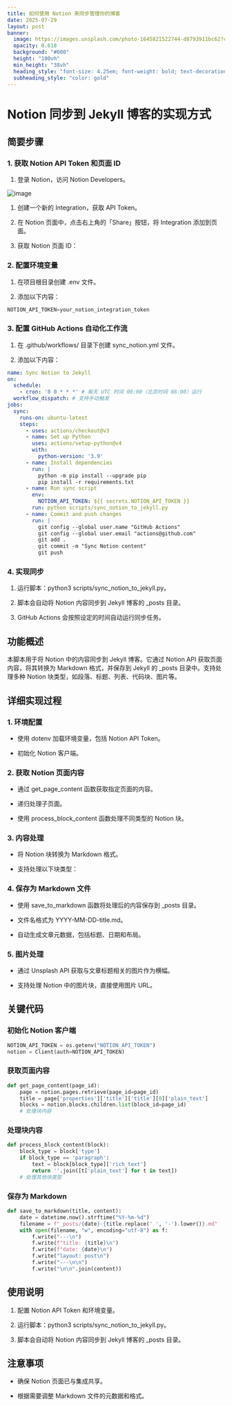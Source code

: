 ```yaml
---
title: 如何使用 Notion 来同步管理你的博客
date: 2025-07-29
layout: post
banner:
  image: https://images.unsplash.com/photo-1645821522744-d8793911bc62?crop=entropy&cs=tinysrgb&fit=max&fm=jpg&ixid=M3w2OTIwMzJ8MHwxfHJhbmRvbXx8fHx8fHx8fDE3NTM3NzA5Njh8&ixlib=rb-4.1.0&q=80&w=1080
  opacity: 0.618
  background: "#000"
  height: "100vh"
  min_height: "38vh"
  heading_style: "font-size: 4.25em; font-weight: bold; text-decoration: underline"
  subheading_style: "color: gold"
---
```


# Notion 同步到 Jekyll 博客的实现方式

## 简要步骤

### 1. 获取 Notion API Token 和页面 ID

1. 登录 Notion，访问 Notion Developers。

![image](https://prod-files-secure.s3.us-west-2.amazonaws.com/a7a0cc5a-89b9-4cda-8686-1fba0ca52f40/d19c1afe-dea5-4312-9333-786b0ba83054/image.png?X-Amz-Algorithm=AWS4-HMAC-SHA256&X-Amz-Content-Sha256=UNSIGNED-PAYLOAD&X-Amz-Credential=ASIAZI2LB466ZDMCVQYH%2F20250729%2Fus-west-2%2Fs3%2Faws4_request&X-Amz-Date=20250729T063607Z&X-Amz-Expires=3600&X-Amz-Security-Token=IQoJb3JpZ2luX2VjEHYaCXVzLXdlc3QtMiJHMEUCIEV4Akyf%2FPhF9DwsovHVbfBHOIHePg3CPS%2FnIJJD4%2BQLAiEA%2FF9Pd2QzqUNHjQD2HeQi2vzLEEUkEzptl98vvaldb2UqiAQInv%2F%2F%2F%2F%2F%2F%2F%2F%2F%2FARAAGgw2Mzc0MjMxODM4MDUiDOEI1H%2BiJg%2BRkk0JiCrcAzIE%2F%2Beb0HO9sHt8fRh9r%2FvDkqAFUmgV1KmzlpPAxmlMdjZxfSUoBS6iGPz8vD5ILh1j7dGeIDOll6DqhTgaR7jRMxqGyVdfbQXj8a%2FoRmIPC3Ndoq1H3BKK48qM0H68YktLv46Z%2BXsvDbFSg33dwtS6HkqgnCp0A6d2K%2Ffuf1ccd5N0aQN1oyKYKTsoyz5b3pGVaXY8fyyx4N8gR3u0nF0itNNvJNUhvDOWRcSCaiYxUjkv%2Bl1%2B1SEzdgbsEBHjIo%2FUJR9g%2BBwg0w9%2F7cqYyCJ%2Fk10jvz8cd0WBVduJcu%2BAKkMTqvLyYZCWULlGZ1qctVFk1%2FXCwjZ62SiI2thYScMou%2F2qPRDhupoB9N5ufOygurBZqFKSKoZN2vQHfxKHcv4o9VjObTiCNC5y2nvxP3fVPrq3D%2BtwKQC9vhW1w1kVBSGoKpCAO38f6vWg4Vs51XA%2BUshP4F9NbBnEUrb6Asv1PD9eVt%2B8GHlUWaoysQG%2BFEwhTwR%2Fh3fTcEkvz1OmDJWMMRwg9CQunHlhA54538kGgdk2nMqDRTDcI%2BZd3pxqwK507Kur2uSLpzfYKgkUqewYX%2F6vM9LXzneZqOFlydp%2F484fsMyllzR%2FP3j34v0yCkpfg3RSmmUqTleiMMm0ocQGOqUB1c0V8VK2GK1tBCYjT3zKME8rby7xiD4nOt%2B%2BrfXN2jPDy2kLZ4GkDcm%2FT2syUX60MBMNGOxkfl4isGVOP0OsBtMGTCxsesPpEVk7eqEmRB38A6%2FcW2%2BvhkvapjMVUQjQtpDLSVqIDtzru5exJhxVdsP6%2B6jvPABYDgaGdH9AlrDaFFjbgfIVkZsSTRCVpCQ7tfzYJHOiQhHCtVPathqw1IeWc2G5&X-Amz-Signature=b10f5717ae67aac38ff61f8f23e55e36fa72be3c2d8456bed7b0ac6c08f87cb8&X-Amz-SignedHeaders=host&x-amz-checksum-mode=ENABLED&x-id=GetObject)

1. 创建一个新的 Integration，获取 API Token。

1. 在 Notion 页面中，点击右上角的「Share」按钮，将 Integration 添加到页面。

1. 获取 Notion 页面 ID：


### 2. 配置环境变量

1. 在项目根目录创建 .env 文件。

1. 添加以下内容：

```javascript
NOTION_API_TOKEN=your_notion_integration_token
```

### 3. 配置 GitHub Actions 自动化工作流

1. 在 .github/workflows/ 目录下创建 sync_notion.yml 文件。

1. 添加以下内容：

```yaml
name: Sync Notion to Jekyll
on:
  schedule:
    - cron: '0 0 * * *' # 每天 UTC 时间 00:00（北京时间 08:00）运行
  workflow_dispatch: # 支持手动触发
jobs:
  sync:
    runs-on: ubuntu-latest
    steps:
      - uses: actions/checkout@v3
      - name: Set up Python
        uses: actions/setup-python@v4
        with:
          python-version: '3.9'
      - name: Install dependencies
        run: |
          python -m pip install --upgrade pip
          pip install -r requirements.txt
      - name: Run sync script
        env:
          NOTION_API_TOKEN: ${{ secrets.NOTION_API_TOKEN }}
        run: python scripts/sync_notion_to_jekyll.py
      - name: Commit and push changes
        run: |
          git config --global user.name "GitHub Actions"
          git config --global user.email "actions@github.com"
          git add .
          git commit -m "Sync Notion content"
          git push
```

### 4. 实现同步

1. 运行脚本：python3 scripts/sync_notion_to_jekyll.py。

1. 脚本会自动将 Notion 内容同步到 Jekyll 博客的 _posts 目录。

1. GitHub Actions 会按照设定的时间自动运行同步任务。

## 功能概述

本脚本用于将 Notion 中的内容同步到 Jekyll 博客。它通过 Notion API 获取页面内容，将其转换为 Markdown 格式，并保存到 Jekyll 的 _posts 目录中。支持处理多种 Notion 块类型，如段落、标题、列表、代码块、图片等。

## 详细实现过程

### 1. 环境配置

- 使用 dotenv 加载环境变量，包括 Notion API Token。

- 初始化 Notion 客户端。

### 2. 获取 Notion 页面内容

- 通过 get_page_content 函数获取指定页面的内容。

- 递归处理子页面。

- 使用 process_block_content 函数处理不同类型的 Notion 块。

### 3. 内容处理

- 将 Notion 块转换为 Markdown 格式。

- 支持处理以下块类型：


### 4. 保存为 Markdown 文件

- 使用 save_to_markdown 函数将处理后的内容保存到 _posts 目录。

- 文件名格式为 YYYY-MM-DD-title.md。

- 自动生成文章元数据，包括标题、日期和布局。

### 5. 图片处理

- 通过 Unsplash API 获取与文章标题相关的图片作为横幅。

- 支持处理 Notion 中的图片块，直接使用图片 URL。

## 关键代码

### 初始化 Notion 客户端

```python
NOTION_API_TOKEN = os.getenv("NOTION_API_TOKEN")
notion = Client(auth=NOTION_API_TOKEN)
```

### 获取页面内容

```python
def get_page_content(page_id):
    page = notion.pages.retrieve(page_id=page_id)
    title = page['properties']['title']['title'][0]['plain_text']
    blocks = notion.blocks.children.list(block_id=page_id)
    # 处理块内容
```

### 处理块内容

```python
def process_block_content(block):
    block_type = block['type']
    if block_type == 'paragraph':
        text = block[block_type]['rich_text']
        return ''.join([t['plain_text'] for t in text])
    # 处理其他块类型
```

### 保存为 Markdown

```python
def save_to_markdown(title, content):
    date = datetime.now().strftime("%Y-%m-%d")
    filename = f"_posts/{date}-{title.replace(' ', '-').lower()}.md"
    with open(filename, "w", encoding="utf-8") as f:
        f.write("---\n")
        f.write(f"title: {title}\n")
        f.write(f"date: {date}\n")
        f.write("layout: post\n")
        f.write("---\n\n")
        f.write("\n\n".join(content))
```

## 使用说明

1. 配置 Notion API Token 和环境变量。

1. 运行脚本：python3 scripts/sync_notion_to_jekyll.py。

1. 脚本会自动将 Notion 内容同步到 Jekyll 博客的 _posts 目录。

## 注意事项

- 确保 Notion 页面已与集成共享。

- 根据需要调整 Markdown 文件的元数据和格式。